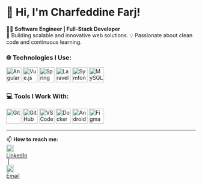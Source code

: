 # 👋 Hi, I'm Charfeddine Farj!  

👨‍💻 **Software Engineer | Full-Stack Developer**  
🚀 Building scalable and innovative web solutions.
💡 Passionate about clean code and continuous learning.

### 🌐 **Technologies I Use:**  
<div>
  <img src="https://cdn.jsdelivr.net/gh/devicons/devicon/icons/angularjs/angularjs-original.svg" alt="Angular" width="40" height="40"/>
  <img src="https://cdn.jsdelivr.net/gh/devicons/devicon/icons/vuejs/vuejs-original.svg" alt="Vue.js" width="40" height="40"/>
  <img src="https://cdn.jsdelivr.net/gh/devicons/devicon/icons/spring/spring-original.svg" alt="Spring Boot" width="40" height="40"/>
  <img src="https://cdn.jsdelivr.net/gh/devicons/devicon/icons/laravel/laravel-original.svg" alt="Laravel" height="40"/>
  <img src="https://cdn.jsdelivr.net/gh/devicons/devicon/icons/symfony/symfony-original.svg" alt="Symfony" width="40" height="40"/>
  <img src="https://cdn.jsdelivr.net/gh/devicons/devicon/icons/mysql/mysql-original.svg" alt="MySQL" width="40" height="40"/>
</div>

### 💻 **Tools I Work With:**  
<div>
  <img src="https://cdn.jsdelivr.net/gh/devicons/devicon/icons/git/git-original.svg" alt="Git" width="40" height="40"/>
  <img src="https://cdn.jsdelivr.net/gh/devicons/devicon/icons/github/github-original.svg" alt="GitHub" width="40" height="40"/>
  <img src="https://cdn.jsdelivr.net/gh/devicons/devicon/icons/vscode/vscode-original.svg" alt="VS Code" width="40" height="40"/>
  <img src="https://cdn.jsdelivr.net/gh/devicons/devicon/icons/docker/docker-original.svg" alt="Docker" width="40" height="40"/>
  <img src="https://cdn.jsdelivr.net/gh/devicons/devicon/icons/androidstudio/androidstudio-original.svg" alt="Android Studio" width="40" height="40"/>
  <img src="https://cdn.jsdelivr.net/gh/devicons/devicon/icons/figma/figma-original.svg" alt="Figma" width="40" height="40"/>
  
</div>

---

📫 **How to reach me:**  
<a href="https://www.linkedin.com/in/CharfeddineFredj" target="_blank">
  <img src="https://upload.wikimedia.org/wikipedia/commons/8/8e/LinkedIn_logo_initials.png" alt="LinkedIn" width="20" height="20" />
</a>  
[LinkedIn](https://www.linkedin.com/in/charfeddinefarj)  
&nbsp;|&nbsp;  
<a href="mailto:charfeddine@example.com">
  <img src="https://upload.wikimedia.org/wikipedia/commons/5/51/Email_icon_%28green%29.svg" alt="Email" width="20" height="20" />
</a>  
[Email](mailto:charfeddine@example.com)

